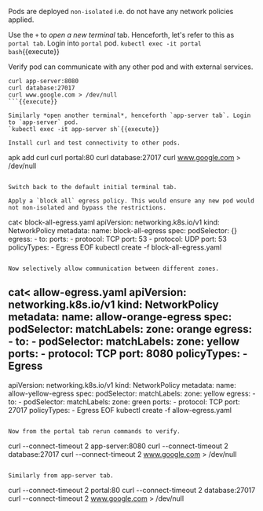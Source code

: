 
Pods are deployed `non-isolated` i.e. do not have any network policies applied.

Use the `+` to *open a new terminal* tab. Henceforth, let's refer to this as `portal tab`. Login into `portal` pod.
`kubectl exec -it portal bash`{{execute}}

Verify pod can communicate with any other pod and with external services.
```
curl app-server:8080
curl database:27017 
curl www.google.com > /dev/null
```{{execute}}

Similarly *open another terminal*, henceforth `app-server tab`. Login to `app-server` pod.
`kubectl exec -it app-server sh`{{execute}}

Install curl and test connectivity to other pods.
```
apk add curl
curl portal:80
curl database:27017
curl www.google.com > /dev/null
```{{execute}}

Switch back to the default initial terminal tab.

Apply a `block all` egress policy. This would ensure any new pod would not non-isolated and bypass the restrictions.
```
cat<<EOF > block-all-egress.yaml
apiVersion: networking.k8s.io/v1
kind: NetworkPolicy
metadata:
  name: block-all-egress
spec:
  podSelector: {}
  egress:
    - to:
      ports:
        - protocol: TCP
          port: 53
        - protocol: UDP
          port: 53
  policyTypes:
    - Egress
EOF
kubectl create -f block-all-egress.yaml
```{{execute}}

Now selectively allow communication between different zones.
```
cat<<EOF > allow-egress.yaml
apiVersion: networking.k8s.io/v1
kind: NetworkPolicy
metadata:
  name: allow-orange-egress
spec:
  podSelector:
    matchLabels:
      zone: orange
  egress:
    - to:
        - podSelector:
            matchLabels:
              zone: yellow
      ports:
        - protocol: TCP
          port: 8080
  policyTypes:
    - Egress
---
apiVersion: networking.k8s.io/v1
kind: NetworkPolicy
metadata:
  name: allow-yellow-egress
spec:
  podSelector:
    matchLabels:
      zone: yellow
  egress:
    - to:
        - podSelector:
            matchLabels:
              zone: green
      ports:
        - protocol: TCP
          port: 27017
  policyTypes:
    - Egress
EOF
kubectl create -f allow-egress.yaml
```{{execute}}

Now from the portal tab rerun commands to verify.
```
curl --connect-timeout 2 app-server:8080
curl --connect-timeout 2 database:27017
curl --connect-timeout 2 www.google.com > /dev/null
```{{execute}}

Similarly from app-server tab.
```
curl --connect-timeout 2 portal:80
curl --connect-timeout 2 database:27017
curl --connect-timeout 2 www.google.com > /dev/null
```{{execute}}

